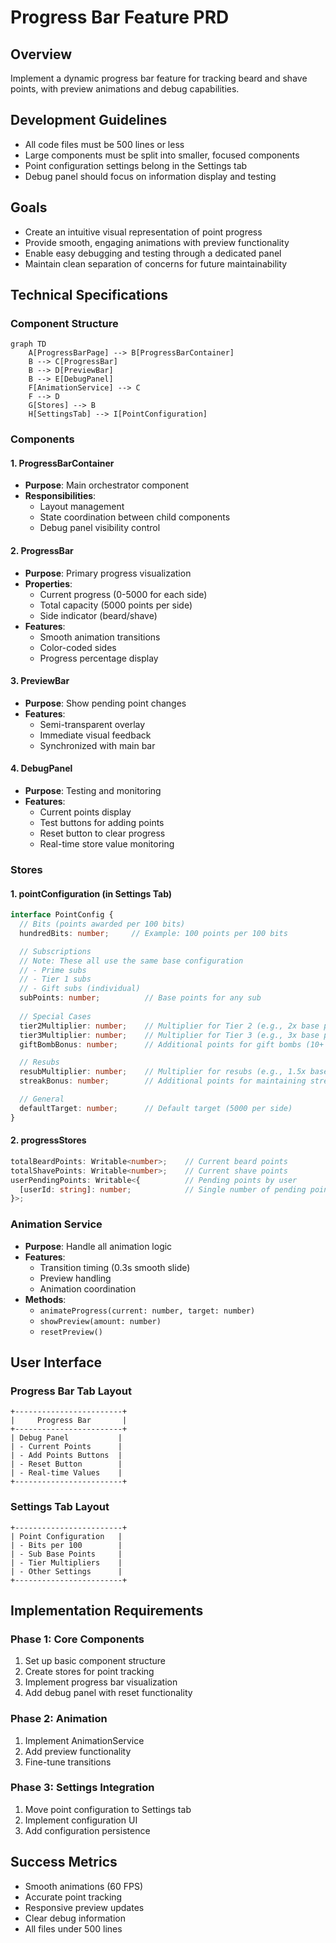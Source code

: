 # Progress Bar Feature PRD

## Overview
Implement a dynamic progress bar feature for tracking beard and shave points, with preview animations and debug capabilities.

## Development Guidelines
- All code files must be 500 lines or less
- Large components must be split into smaller, focused components
- Point configuration settings belong in the Settings tab
- Debug panel should focus on information display and testing

## Goals
- Create an intuitive visual representation of point progress
- Provide smooth, engaging animations with preview functionality
- Enable easy debugging and testing through a dedicated panel
- Maintain clean separation of concerns for future maintainability

## Technical Specifications

### Component Structure
```mermaid
graph TD
    A[ProgressBarPage] --> B[ProgressBarContainer]
    B --> C[ProgressBar]
    B --> D[PreviewBar]
    B --> E[DebugPanel]
    F[AnimationService] --> C
    F --> D
    G[Stores] --> B
    H[SettingsTab] --> I[PointConfiguration]
```

### Components

#### 1. ProgressBarContainer
- **Purpose**: Main orchestrator component
- **Responsibilities**:
  - Layout management
  - State coordination between child components
  - Debug panel visibility control

#### 2. ProgressBar
- **Purpose**: Primary progress visualization
- **Properties**:
  - Current progress (0-5000 for each side)
  - Total capacity (5000 points per side)
  - Side indicator (beard/shave)
- **Features**:
  - Smooth animation transitions
  - Color-coded sides
  - Progress percentage display

#### 3. PreviewBar
- **Purpose**: Show pending point changes
- **Features**:
  - Semi-transparent overlay
  - Immediate visual feedback
  - Synchronized with main bar

#### 4. DebugPanel
- **Purpose**: Testing and monitoring
- **Features**:
  - Current points display
  - Test buttons for adding points
  - Reset button to clear progress
  - Real-time store value monitoring

### Stores

#### 1. pointConfiguration (in Settings Tab)
```typescript
interface PointConfig {
  // Bits (points awarded per 100 bits)
  hundredBits: number;     // Example: 100 points per 100 bits

  // Subscriptions
  // Note: These all use the same base configuration
  // - Prime subs
  // - Tier 1 subs
  // - Gift subs (individual)
  subPoints: number;          // Base points for any sub
  
  // Special Cases
  tier2Multiplier: number;    // Multiplier for Tier 2 (e.g., 2x base points)
  tier3Multiplier: number;    // Multiplier for Tier 3 (e.g., 3x base points)
  giftBombBonus: number;      // Additional points for gift bombs (10+ subs)

  // Resubs
  resubMultiplier: number;    // Multiplier for resubs (e.g., 1.5x base points)
  streakBonus: number;        // Additional points for maintaining streak

  // General
  defaultTarget: number;      // Default target (5000 per side)
}
```

#### 2. progressStores
```typescript
totalBeardPoints: Writable<number>;    // Current beard points
totalShavePoints: Writable<number>;    // Current shave points
userPendingPoints: Writable<{          // Pending points by user
  [userId: string]: number;            // Single number of pending points
}>;
```

### Animation Service
- **Purpose**: Handle all animation logic
- **Features**:
  - Transition timing (0.3s smooth slide)
  - Preview handling
  - Animation coordination
- **Methods**:
  - `animateProgress(current: number, target: number)`
  - `showPreview(amount: number)`
  - `resetPreview()`

## User Interface

### Progress Bar Tab Layout
```
+------------------------+
|     Progress Bar       |
+------------------------+
| Debug Panel           |
| - Current Points      |
| - Add Points Buttons  |
| - Reset Button        |
| - Real-time Values    |
+------------------------+
```

### Settings Tab Layout
```
+------------------------+
| Point Configuration   |
| - Bits per 100        |
| - Sub Base Points     |
| - Tier Multipliers    |
| - Other Settings      |
+------------------------+
```

## Implementation Requirements

### Phase 1: Core Components
1. Set up basic component structure
2. Create stores for point tracking
3. Implement progress bar visualization
4. Add debug panel with reset functionality

### Phase 2: Animation
1. Implement AnimationService
2. Add preview functionality
3. Fine-tune transitions

### Phase 3: Settings Integration
1. Move point configuration to Settings tab
2. Implement configuration UI
3. Add configuration persistence

## Success Metrics
- Smooth animations (60 FPS)
- Accurate point tracking
- Responsive preview updates
- Clear debug information
- All files under 500 lines